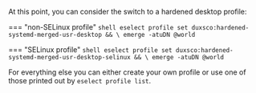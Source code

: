 At this point, you can consider the switch to a hardened desktop profile:

=== "non-SELinux profile"
    ```shell
    eselect profile set duxsco:hardened-systemd-merged-usr-desktop && \
    emerge -atuDN @world
    ```

=== "SELinux profile"
    ```shell
    eselect profile set duxsco:hardened-systemd-merged-usr-desktop-selinux && \
    emerge -atuDN @world
    ```

For everything else you can either create your own profile or use one of those printed out by `eselect profile list`.
